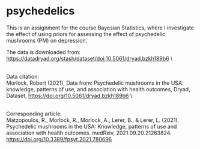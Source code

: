 # psychedelics

This is an assignment for the course Bayesian Statistics, where I investigate the effect of using priors for assessing the effect of psychedelic mushrooms (PM) on depression.

The data is downloaded from: https://datadryad.org/stash/dataset/doi:10.5061/dryad.bzkh189b6 \

\
Data citation: \
Morlock, Robert (2021), Data from: Psychedelic mushrooms in the USA: knowledge, patterns of use, and association with health outcomes, Dryad, Dataset, https://doi.org/10.5061/dryad.bzkh189b6 \

\
Corresponding article: \
Matzopoulos, R., Morlock, R., Morlock, A., Lerer, B., & Lerer, L. (2021). Psychedelic mushrooms in the USA: Knowledge, patterns of use and association with health outcomes. medRxiv, 2021.09.20.21263824.
https://doi.org/10.3389/fpsyt.2021.780696
